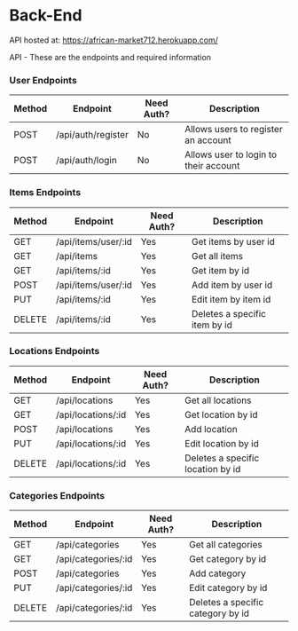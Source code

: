 # Back-End

API hosted at: https://african-market712.herokuapp.com/

API - These are the endpoints and required information

### User Endpoints 

| Method | Endpoint           | Need Auth? | Description                            |
| ------ | ------------------ | ---------- | -------------------------------------- |
| POST   | /api/auth/register | No         | Allows users to register an account    |
| POST   | /api/auth/login    | No         | Allows user to login to their account  |

### Items Endpoints

| Method | Endpoint           | Need Auth? | Description                            |
| ------ | ------------------ | ---------- | -------------------------------------- |
| GET    | /api/items/user/:id| Yes        | Get items by user id                   |
| GET    | /api/items         | Yes        | Get all items                          |
| GET    | /api/items/:id     | Yes        | Get item by id                         |
| POST   | /api/items/user/:id| Yes        | Add item by user id                    |
| PUT    | /api/items/:id     | Yes        | Edit item by item id                   |
| DELETE | /api/items/:id     | Yes        | Deletes a specific item by id          |

### Locations Endpoints

| Method | Endpoint           | Need Auth? | Description                            |
| ------ | ------------------ | ---------- | -------------------------------------- |
| GET    | /api/locations     | Yes        | Get all locations                      |
| GET    | /api/locations/:id | Yes        | Get location by id                     |
| POST   | /api/locations     | Yes        | Add location                           |
| PUT    | /api/locations/:id | Yes        | Edit location by id                    |
| DELETE | /api/locations/:id | Yes        | Deletes a specific location by id      |

### Categories Endpoints

| Method | Endpoint           | Need Auth? | Description                            |
| ------ | ------------------ | ---------- | -------------------------------------- |
| GET    | /api/categories    | Yes        | Get all categories                    |
| GET    | /api/categories/:id| Yes        | Get category by id                    |
| POST   | /api/categories    | Yes        | Add category                          |
| PUT    | /api/categories/:id| Yes        | Edit category by id                   |
| DELETE | /api/categories/:id| Yes        | Deletes a specific category by id     |